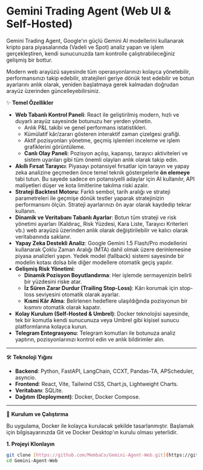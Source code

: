 # Gemini Trading Agent (Web UI & Self-Hosted)

Gemini Trading Agent, Google'ın güçlü Gemini AI modellerini kullanarak kripto para piyasalarında (Vadeli ve Spot) analiz yapan ve işlem gerçekleştiren, kendi sunucunuzda tam kontrolle çalıştırabileceğiniz gelişmiş bir bottur.

Modern web arayüzü sayesinde tüm operasyonlarınızı kolayca yönetebilir, performansınızı takip edebilir, stratejileri geriye dönük test edebilir ve botun ayarlarını anlık olarak, yeniden başlatmaya gerek kalmadan doğrudan arayüz üzerinden güncelleyebilirsiniz.

✨ **Temel Özellikler**

* **Web Tabanlı Kontrol Paneli**: React ile geliştirilmiş modern, hızlı ve duyarlı arayüz sayesinde botunuzu her yerden yönetin.
    * Anlık P&L takibi ve genel performans istatistikleri.
    * Kümülatif kâr/zararı gösteren interaktif zaman çizelgesi grafiği.
    * Aktif pozisyonları yönetme, geçmiş işlemleri inceleme ve işlem grafiklerini görüntüleme.
    * **Canlı Olay Paneli**: Pozisyon açılışı, kapanışı, tarayıcı aktiviteleri ve sistem uyarıları gibi tüm önemli olayları anlık olarak takip edin.
* **Akıllı Fırsat Tarayıcı**: Piyasayı potansiyel fırsatlar için tarayın ve yapay zeka analizine geçmeden önce temel teknik göstergelerle **ön elemeye** tabi tutun. Bu sayede sadece en potansiyelli adaylar için AI kullanılır, API maliyetleri düşer ve kota limitlerine takılma riski azalır.
* **Strateji Backtest Motoru**: Farklı sembol, tarih aralığı ve strateji parametreleri ile geçmişe dönük testler yaparak stratejinizin performansını ölçün. Strateji ayarlarınızı ön ayar olarak kaydedip tekrar kullanın.
* **Dinamik ve Veritabanı Tabanlı Ayarlar**: Botun tüm strateji ve risk yönetimi ayarları (Kaldıraç, Risk Yüzdesi, Kara Liste, Tarayıcı Kriterleri vb.) web arayüzü üzerinden anlık olarak değiştirilebilir ve kalıcı olarak veritabanında saklanır.
* **Yapay Zeka Destekli Analiz**: Google Gemini 1.5 Flash/Pro modellerini kullanarak Çoklu Zaman Aralığı (MTA) dahil olmak üzere derinlemesine piyasa analizleri yapın. Yedek model (fallback) sistemi sayesinde bir modelin kotası dolsa bile diğer modellere otomatik geçiş yapılır.
* **Gelişmiş Risk Yönetimi**:
    * **Dinamik Pozisyon Boyutlandırma**: Her işlemde sermayenizin belirli bir yüzdesini riske atar.
    * **İz Süren Zarar Durdur (Trailing Stop-Loss)**: Kârı korumak için stop-loss seviyesini otomatik olarak ayarlar.
    * **Kısmi Kâr Alma**: Belirlenen hedeflere ulaşıldığında pozisyonun bir kısmını otomatik olarak kapatır.
* **Kolay Kurulum (Self-Hosted & Umbrel)**: Docker teknolojisi sayesinde, tek bir komutla kendi sunucunuza veya Umbrel gibi kişisel sunucu platformlarına kolayca kurun.
* **Telegram Entegrasyonu**: Telegram komutları ile botunuza analiz yaptırın, pozisyonlarınızı kontrol edin ve anlık bildirimler alın.

---

🛠️ **Teknoloji Yığını**

* **Backend**: Python, FastAPI, LangChain, CCXT, Pandas-TA, APScheduler, asyncio.
* **Frontend**: React, Vite, Tailwind CSS, Chart.js, Lightweight Charts.
* **Veritabanı**: SQLite.
* **Dağıtım (Deployment)**: Docker, Docker Compose.

---

🚀 **Kurulum ve Çalıştırma**

Bu uygulama, Docker ile kolayca kurulacak şekilde tasarlanmıştır. Başlamak için bilgisayarınızda Git ve Docker Desktop'ın kurulu olması yeterlidir.

**1. Projeyi Klonlayın**
```bash
git clone [https://github.com/MembaCo/Gemini-Agent-Web.git](https://github.com/MembaCo/Gemini-Agent-Web.git)
cd Gemini-Agent-Web